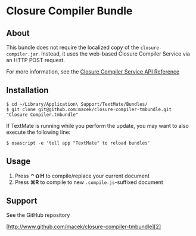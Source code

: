 # Closure Compiler Bundle

## About

This bundle does not require the localized copy of the `closure-compiler.jar`. Instead, it 
uses the web-based Closure Compiler Service via an HTTP POST request.

For more information, see the [Closure Compiler Service API Reference][1]

## Installation

    $ cd ~/Library/Application\ Support/TextMate/Bundles/
    $ git clone git@github.com:macek/closure-compiler-tmbundle.git "Closure Compiler.tmbundle"

If TextMate is running while you perform the update, you may want to also execute the following line:

    $ osascript -e 'tell app "TextMate" to reload bundles'

## Usage

1. Press __⌃⇧H__ to compile/replace your current document
2. Press __⌘R__ to compile to new `.compile.js`-suffixed document

## Support

See the GitHub repository

[http://www.github.com/macek/closure-compiler-tmbundle][2]

[1]: http://code.google.com/closure/compiler/docs/api-ref.html
[2]: http://www.github.com/macek/closure-compiler-tmbundle